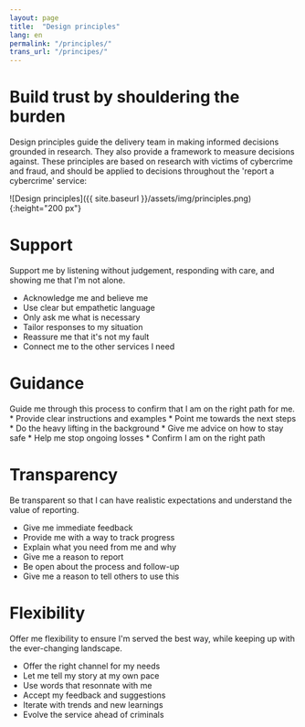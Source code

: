 ```yaml
---
layout: page
title:  "Design principles"
lang: en
permalink: "/principles/"
trans_url: "/principes/"
---
```


# Build trust by shouldering the burden

Design principles guide the delivery team in making informed decisions grounded in research. They also provide a framework to measure decisions against. These principles are based on research with victims of cybercrime and fraud, and should be applied to decisions throughout the 'report a cybercrime' service:

![Design principles]({{ site.baseurl }}/assets/img/principles.png){:height="200 px"}

# Support
Support me by listening without judgement, responding with care, and showing me that I'm not alone.
 + Acknowledge me and believe me
 + Use clear but empathetic language
 + Only ask me what is necessary
 + Tailor responses to my situation
 + Reassure me that it's not my fault
 + Connect me to the other services I need

# Guidance
Guide me through this process to confirm that I am on the right path for me.
    * Provide clear instructions and examples
    * Point me towards the next steps
    * Do the heavy lifting in the background
    * Give me advice on how to stay safe
    * Help me stop ongoing losses
    * Confirm I am on the right path

# Transparency
Be transparent so that I can have realistic expectations and understand the value of reporting.
 * Give me immediate feedback
 * Provide me with a way to track progress
 * Explain what you need from me and why
 * Give me a reason to report
 * Be open about the process and follow-up
 * Give me a reason to tell others to use this

# Flexibility
Offer me flexibility to ensure I'm served the best way, while keeping up with the ever-changing landscape.
 * Offer the right channel for my needs
 * Let me tell my story at my own pace
 * Use words that resonnate with me
 * Accept my feedback and suggestions
 * Iterate with trends and new learnings
 * Evolve the service ahead of criminals
